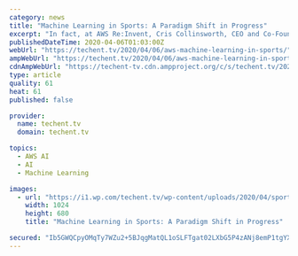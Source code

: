 ```yaml
---
category: news
title: "Machine Learning in Sports: A Paradigm Shift in Progress"
excerpt: "In fact, at AWS Re:Invent, Cris Collinsworth, CEO and Co-Founder of Pro Football Focus ... it would seem that sports will be reduced to 1s and 0s. However, as Rob Smedly highlighted, artificial intelligence and machine learning can never replace the driver or player. In fact, the thing that makes sports engaging is the human element in the ..."
publishedDateTime: 2020-04-06T01:03:00Z
webUrl: "https://techent.tv/2020/04/06/aws-machine-learning-in-sports/"
ampWebUrl: "https://techent.tv/2020/04/06/aws-machine-learning-in-sports/amp/"
cdnAmpWebUrl: "https://techent-tv.cdn.ampproject.org/c/s/techent.tv/2020/04/06/aws-machine-learning-in-sports/amp/"
type: article
quality: 61
heat: 61
published: false

provider:
  name: techent.tv
  domain: techent.tv

topics:
  - AWS AI
  - AI
  - Machine Learning

images:
  - url: "https://i1.wp.com/techent.tv/wp-content/uploads/2020/04/sports-ai.png?fit=1024%2C680&ssl=1"
    width: 1024
    height: 680
    title: "Machine Learning in Sports: A Paradigm Shift in Progress"

secured: "Ib5GWQCpyOMqTy7WZu2+5BJqgMatQL1oSLFTgat02LXbG5P4zANj8emP1tgYX1+aJ7xUWvpFn7WETVEr8tHr6wIO0XwF00+iopvRUpqHODyHA4lYfg7ipYrPPzdLHussdVuOD85CqntK41EWkvkGkDBl6xfWoevpsi/I4RxJWenufo3UZOb7HcGkO+1ICSFNhggJcZ6vItqg3ZbkUXK+IF0tGzNDiSIi1Ah1smFJkMh3Gyokxx5ylzt6lYjqmny2nCgru/x44q3+MsoyPpLH48edyMLdH/R6enpkECwrROlyBEijZUbro9EzUE5gfCbBnbVIJ/40VofZJTUvFsKMtl8UGS9/UrvCDfRIDEFY13is9qLJqLvpIo5VE6UCMHprbrJhCjsJuzENNcQxESYdjN+gRyzQ75ZJuCysCyC4aQg+h1gTMcvC2EO15VNie+lUcpda99/zGw5on70DMiMmmmd0i2WzM33U67ywjF+wkeY=;Pfc3fumQeeXAxs9FyOPDyg=="
---
```


